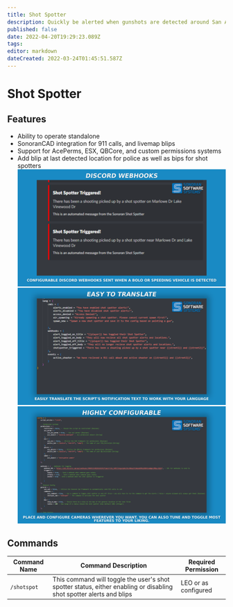 ```yaml
---
title: Shot Spotter
description: Quickly be alerted when gunshots are detected around San Andreas
published: false
date: 2022-04-20T19:29:23.089Z
tags: 
editor: markdown
dateCreated: 2022-03-24T01:45:51.587Z
---
```


# Shot Spotter

## Features
- Ability to operate standalone
- SonoranCAD integration for 911 calls, and livemap blips
- Support for AcePerms, ESX, QBCore, and custom permissions systems
- Add blip at last detected location for police as well as bips for shot spotters
![ss-discord-webhooks.png](/shot-spotter/ss-discord-webhooks.png)
![ss-translate-feature.png](/shot-spotter/ss-translate-feature.png)
![ss-highly-configurable.png](/shot-spotter/ss-highly-configurable.png)

## Commands
| Command Name          | Command Description                                                                                                                         | Required Permission    |
|-----------------------|---------------------------------------------------------------------------------------------------------------------------------------------|------------------------|
| `/shotspot` | This command will toggle the user's shot spotter status, either enabling or disabling shot spotter alerts and blips | LEO or as configured |
